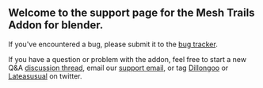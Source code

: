 ## Welcome to the support page for the Mesh Trails Addon for blender.

If you've encountered a bug, please submit it to the [bug tracker]('https://github.com/dillongoostudios/MeshTrailsSupport/issues/new?labels=bug&title=New+bug+report&body=Describe+your+issue+here).

If you have a question or problem with the addon, feel free to start a new Q&A [discussion thread](https://github.com/dillongoostudios/MeshTrailsSupport/discussions/new), email our [support email](mailto:support@dillongoostudios.com?subject=MeshTrails+Support), or tag [Dillongoo](https://twitter.com/dillongoo) or [Lateasusual](https://twitter.com/lateasusual_) on twitter.
